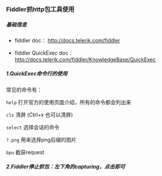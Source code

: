 ### Fiddler抓http包工具使用

##### 基础信息

- fiddler doc： <http://docs.telerik.com/fiddler>

- fiddler QuickExec doc：<http://docs.telerik.com/fiddler/KnowledgeBase/QuickExec>

##### 1.QuickExec命令行的使用

常见的命令有：

`help` 打开官方的使用页面介绍，所有的命令都会列出来

`cls`   清屏  (Ctrl+x 也可以清屏)

`select` 选择会话的命令

`?.png`  用来选择png后缀的图片

`bpu`  截获request

##### 2.Fiddler停止抓包：左下角的capturing，点击即可
